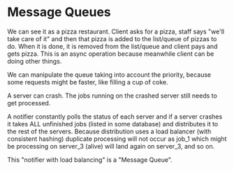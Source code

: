 # Message Queues

We can see it as a pizza restaurant. Client asks for a pizza, staff says "we'll take care of it" and then that pizza is added to the list/queue of pizzas to do. When it is done, it is removed from the list/queue and client pays and gets pizza. This is an async operation because meanwhile client can be doing other things.

We can manipulate the queue taking into account the priority, because some requests might be faster, like filling a cup of coke.

A server can crash. The jobs running on the crashed server still needs to get processed.

A notifier constantly polls the status of each server and if a server crashes it takes ALL unfinished jobs (listed in some database) and distributes it to the rest of the servers. Because distribution uses a load balancer (with consistent hashing) duplicate processing will not occur as job_1 which might be processing on server_3 (alive) will land again on server_3, and so on.

This "notifier with load balancing" is a "Message Queue".